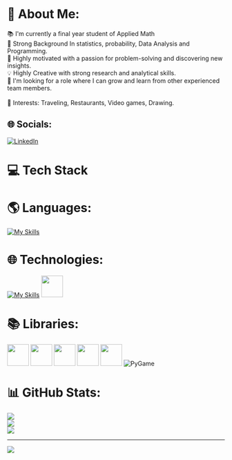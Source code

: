 # 💫 About Me:
📚 I'm currently a final year student of Applied Math<br>💪 Strong Background In statistics, probability, Data Analysis and Programming. <br>🎯 Highly motivated with a passion for problem-solving and discovering new insights.<br> 💡 Highly Creative with strong research and analytical skills.<br>👔 I'm looking for a role where I can grow and learn from other experienced team members.<br><br> 🎨  Interests: Traveling, Restaurants, Video games, Drawing.


## 🌐 Socials:
[![LinkedIn](https://img.shields.io/badge/LinkedIn-%230077B5.svg?logo=linkedin&logoColor=white)](https://linkedin.com/in/oren-bechor ) 

# 💻 Tech Stack

# 🌎 Languages:
[![My Skills](https://skillicons.dev/icons?i=python,java,c,matlab)](https://skillicons.dev)

# 🌐 Technologies:
[![My Skills](https://skillicons.dev/icons?i=pycharm,anaconda,mysql,visualstudio,vscode)](https://skillicons.dev)
<a href="#"><img src="https://github.com/onemarc/tech-icons/blob/main/icons/jupyter-light.svg" width="50"></a>

# 📚  Libraries:
<a href="#"><img src="https://github.com/onemarc/tech-icons/blob/main/icons/numpy.svg" width="50"></a>
<a href="#"><img src="https://github.com/onemarc/tech-icons/blob/main/icons/pandas.svg" width="50"></a>
<a href="#"><img src="https://github.com/onemarc/tech-icons/blob/main/icons/matplotlib-dark.svg" width="50"></a>
<a href="#"><img src="https://github.com/onemarc/tech-icons/blob/main/icons/seaborn.svg" width="50"></a>
<a href="#"><img src="https://github.com/onemarc/tech-icons/blob/main/icons/opencv-dark.svg" width="50"></a>
![PyGame](https://img.shields.io/badge/PyGame-%2300000f.svg?style=flat&logo=mysql&logoColor=white) 


# 📊 GitHub Stats:
![](https://github-readme-stats.vercel.app/api?username=orenX6&theme=tokyonight&hide_border=false&include_all_commits=false&count_private=false)<br/>
![](https://github-readme-streak-stats.herokuapp.com/?user=orenX6&theme=tokyonight&hide_border=false)<br/>
![](https://github-readme-stats.vercel.app/api/top-langs/?username=orenX6&theme=tokyonight&hide_border=false&include_all_commits=false&count_private=false&layout=compact)


---
[![](https://visitcount.itsvg.in/api?id=orenX6&icon=6&color=4)](https://visitcount.itsvg.in)

